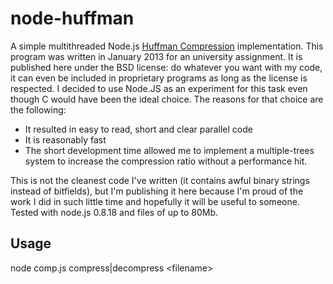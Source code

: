 # node-huffman

A simple multithreaded Node.js [Huffman Compression](http://www.cs.duke.edu/csed/poop/huff/info/) implementation.
This program was written in January 2013 for an university assignment. It is published here under the BSD license: do whatever you want with my code, it can even be included in proprietary programs as long as the license is respected.
I decided to use Node.JS as an experiment for this task even though C would have been the ideal choice.
The reasons for that choice are the following:
* It resulted in easy to read, short and clear parallel code
* It is reasonably fast
* The short development time allowed me to implement a multiple-trees system to increase the compression ratio without a performance hit.

This is not the cleanest code I've written (it contains awful binary strings instead of bitfields), but I'm publishing it here because I'm proud of the work I did in such little time and hopefully it will be useful to someone.
Tested with node.js 0.8.18 and files of up to 80Mb.

## Usage

node comp.js compress|decompress \<filename\>
